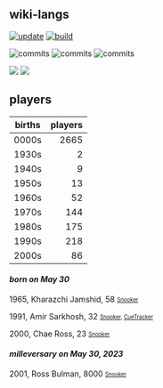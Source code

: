 ## wiki-langs
[![update](https://github.com/dreamerminsk/wiki-langs/actions/workflows/update-tables.yml/badge.svg)](https://github.com/dreamerminsk/wiki-langs/actions/workflows/update-tables.yml)
[![build](https://github.com/dreamerminsk/wiki-langs/actions/workflows/build.yml/badge.svg)](https://github.com/dreamerminsk/wiki-langs/actions/workflows/build.yml)

![commits](https://img.shields.io/github/commit-activity/y/dreamerminsk/wiki-langs)
![commits](https://img.shields.io/github/commit-activity/m/dreamerminsk/wiki-langs)
![commits](https://img.shields.io/github/commit-activity/w/dreamerminsk/wiki-langs)

![](https://img.shields.io/github/languages/code-size/dreamerminsk/wiki-langs)
![](https://img.shields.io/github/repo-size/dreamerminsk/wiki-langs)

## players
| births | players |
| :----: | ------: |
| 0000s | 2665 |
| 1930s | 2 |
| 1940s | 9 |
| 1950s | 13 |
| 1960s | 52 |
| 1970s | 144 |
| 1980s | 175 |
| 1990s | 218 |
| 2000s | 86 |

#### ***born on May 30***
1965, Kharazchi Jamshid, 58 <sub><sup>[Snooker](http://www.snooker.org/res/index.asp?player=2658)</sup></sub>

1991, Amir Sarkhosh, 32 <sub><sup>[Snooker](http://www.snooker.org/res/index.asp?player=1350), [CueTracker](http://cuetracker.net/Players/amir-sarkhosh/)</sup></sub>

2000, Chae Ross, 23 <sub><sup>[Snooker](http://www.snooker.org/res/index.asp?player=2204)</sup></sub>


#### ***milleversary on May 30, 2023***
2001, Ross Bulman, 8000 <sub><sup>[Snooker](http://www.snooker.org/res/index.asp?player=2352)</sup></sub>



